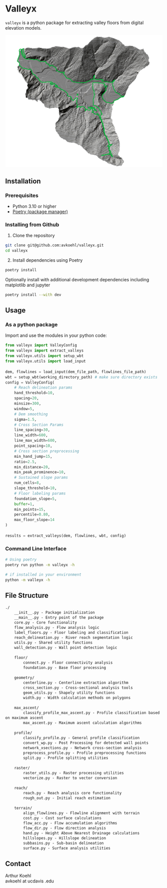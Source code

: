 # Valleyx

`valleyx` is a python package for extracting valley floors from digital elevation models.

![map of extracted valley floor](/examples/img/result.png)

## Installation

### Prerequisites

- Python 3.10 or higher
- [Poetry (package manager)](https://python-poetry.org/)

### Installing from Github

1. Clone the repository
```bash
git clone git@github.com:avkoehl/valleyx.git
cd valleyx
```

2. Install dependencies using Poetry
```bash
poetry install
```

Optionally install with additional development dependencies including matplotlib and jupyter
```bash
poetry install --with dev
```

## Usage

### As a python package

Import and use the modules in your python code:

```python
from valleyx import ValleyConfig
from valleyx import extract_valleys
from valleyx.utils import setup_wbt
from valleyx.utils import load_input

dem, flowlines = load_input(dem_file_path, flowlines_file_path)
wbt = setup_wbt(working_directory_path) # make sure directory exists
config = ValleyConfig(
    # Reach delineation params
    hand_threshold=10,
    spacing=20,
    minsize=300,
    window=5,
    # Dem smoothing
    sigma=1.5,
    # Cross Section Params
    line_spacing=30,
    line_width=600,
    line_max_width=600,
    point_spacing=10,
    # Cross section preprocessing
    min_hand_jump=15,
    ratio=2.5,
    min_distance=20,
    min_peak_prominence=10,
    # Sustained slope params
    num_cells=8,
    slope_threshold=10,
    # Floor labeling params
    foundation_slope=5,
    buffer=1,
    min_points=15,
    percentile=0.80,
    max_floor_slope=14
)

results = extract_valleys(dem, flowlines, wbt, config)
```

### Command Line Interface

```bash
# Using poetry
poetry run python -m valleyx -h
```

```bash
# if installed in your environment
python -m valleyx -h
```

## File Structure
```
./
    __init__.py - Package initialization
    __main__.py - Entry point of the package
    core.py - Core functionality
    flow_analysis.py - Flow analysis logic
    label_floors.py - Floor labeling and classification
    reach_delineation.py - River reach segmentation logic
    utils.py - Shared utility functions
    wall_detection.py - Wall point detection logic

    floor/
        connect.py - Floor connectivity analysis
        foundation.py - Base floor processing

    geometry/
        centerline.py - Centerline extraction algorithm
        cross_section.py - Cross-sectional analysis tools
        geom_utils.py - Shapely utility functions
        width.py - Width calculation methods on polygons

    max_ascent/
        classify_profile_max_ascent.py - Profile classification based on maximum ascent
        max_ascent.py - Maximum ascent calculation algorithms

    profile/
        classify_profile.py - General profile classification
        convert_wp.py - Post Processing for detected wall points
        network_xsections.py - Network cross-section analysis
        preprocess_profile.py - Profile preprocessing functions
        split.py - Profile splitting utilities

    raster/
        raster_utils.py - Raster processing utilities
        vectorize.py - Raster to vector conversion

    reach/
        reach.py - Reach analysis core functionality
        rough_out.py - Initial reach estimation

    terrain/
        align_flowlines.py - Flowline alignment with terrain
        cost.py - Cost surface calculations
        flow_acc.py - Flow accumulation algorithms
        flow_dir.py - Flow direction analysis
        hand.py - Height Above Nearest Drainage calculations
        hillslopes.py - Hillslope delineation
        subbasins.py - Sub-basin delineation
        surface.py - Surface analysis utilities
```
## Contact

Arthur Koehl  
avkoehl at ucdavis .edu
